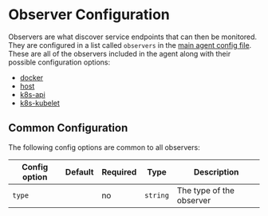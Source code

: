 <!--- GENERATED BY gomplate from scripts/docs/observer-main.md.tmpl --->

# Observer Configuration

Observers are what discover service endpoints that can then be monitored.  They
are configured in a list called `observers` in the [main agent config
file](./config-schema.md). These are all of the observers included in the agent
along with their possible configuration options:

- [docker](./observers/docker.md)
- [host](./observers/host.md)
- [k8s-api](./observers/k8s-api.md)
- [k8s-kubelet](./observers/k8s-kubelet.md)


## Common Configuration

The following config options are common to all observers:

| Config option | Default | Required | Type | Description |
| --- | --- | --- | --- | --- |
| `type` |  | no | `string` | The type of the observer |

